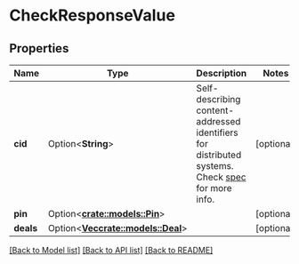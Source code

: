 # CheckResponseValue

## Properties

Name | Type | Description | Notes
------------ | ------------- | ------------- | -------------
**cid** | Option<**String**> | Self-describing content-addressed identifiers for distributed systems. Check [spec](https://github.com/multiformats/cid) for more info. | [optional]
**pin** | Option<[**crate::models::Pin**](Pin.md)> |  | [optional]
**deals** | Option<[**Vec<crate::models::Deal>**](Deal.md)> |  | [optional]

[[Back to Model list]](../README.md#documentation-for-models) [[Back to API list]](../README.md#documentation-for-api-endpoints) [[Back to README]](../README.md)


